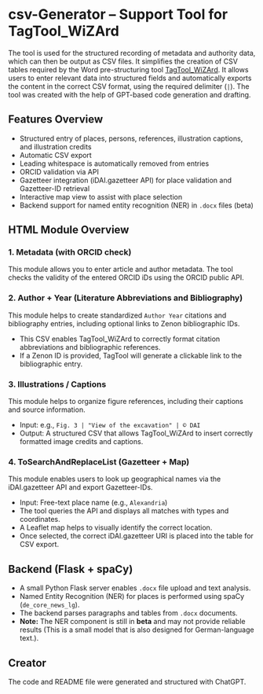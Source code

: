 
# csv-Generator – Support Tool for TagTool_WiZArd

The tool is used for the structured recording of metadata and authority data, which can then be output as CSV files. It simplifies the creation of CSV tables required by the Word pre-structuring tool [TagTool_WiZArd](https://github.com/pBxr/TagTool_WiZArd). It allows users to enter relevant data into structured fields and automatically exports the content in the correct CSV format, using the required delimiter (`|`). The tool was created with the help of GPT-based code generation and drafting.

## Features Overview

- Structured entry of places, persons, references, illustration captions, and illustration credits
- Automatic CSV export
- Leading whitespace is automatically removed from entries
- ORCID validation via API
- Gazetteer integration (iDAI.gazetteer API) for place validation and Gazetteer-ID retrieval
- Interactive map view to assist with place selection
- Backend support for named entity recognition (NER) in `.docx` files (beta)

## HTML Module Overview

### 1. Metadata (with ORCID check)
This module allows you to enter article and author metadata. The tool checks the validity of the entered ORCID iDs using the ORCID public API.

### 2. Author + Year (Literature Abbreviations and Bibliography)
This module helps to create standardized `Author Year` citations and bibliography entries, including optional links to Zenon bibliographic IDs.

- This CSV enables TagTool_WiZArd to correctly format citation abbreviations and bibliographic references.
- If a Zenon ID is provided, TagTool will generate a clickable link to the bibliographic entry.

### 3. Illustrations / Captions
This module helps to organize figure references, including their captions and source information.

- Input: e.g., `Fig. 3 | "View of the excavation" | © DAI`
- Output: A structured CSV that allows TagTool_WiZArd to insert correctly formatted image credits and captions.

### 4. ToSearchAndReplaceList (Gazetteer + Map)
This module enables users to look up geographical names via the iDAI.gazetteer API and export Gazetteer-IDs.

- Input: Free-text place name (e.g., `Alexandria`)
- The tool queries the API and displays all matches with types and coordinates.
- A Leaflet map helps to visually identify the correct location.
- Once selected, the correct iDAI.gazetteer URI is placed into the table for CSV export.

## Backend (Flask + spaCy)

- A small Python Flask server enables `.docx` file upload and text analysis.
- Named Entity Recognition (NER) for places is performed using spaCy (`de_core_news_lg`).
- The backend parses paragraphs and tables from `.docx` documents.
- **Note:** The NER component is still in **beta** and may not provide reliable results (This is a small model that is also designed for German-language text.).

## Creator

The code and README file were generated and structured with ChatGPT.
